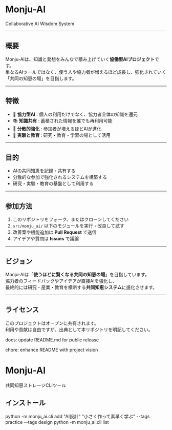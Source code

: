 # Monju-AI
Collaborative AI Wisdom System

---

## 概要
Monju-AIは、知識と発想をみんなで積み上げていく**協働型AIプロジェクト**です。  
単なるAIツールではなく、使う人や協力者が増えるほど成長し、強化されていく「共同の知恵の場」を目指します。  

---

## 特徴
- 🤝 **協力型AI** : 個人の利用だけでなく、協力者全体の知識を還元  
- 📚 **知識共有** : 蓄積された情報を誰でも再利用可能  
- 🔄 **分散的強化** : 参加者が増えるほどAIが進化  
- 🧪 **実験と教育** : 研究・教育・学習の場として活用  

---

## 目的
- AIの共同知恵を記録・共有する  
- 分散的な参加で強化されるシステムを構築する  
- 研究・実験・教育の基盤として利用する  

---

## 参加方法
1. このリポジトリをフォーク、またはクローンしてください  
2. `src/monju_ai/` 以下のモジュールを実行・改良して試す  
3. 改善案や機能追加は **Pull Request** で送信  
4. アイデアや質問は **Issues** で議論  

---

## ビジョン
Monju-AIは「**使うほどに賢くなる共同の知恵の場**」を目指しています。  
協力者のフィードバックやアイデアが直接AIを強化し、  
最終的には研究・産業・教育を横断する**共同知恵システム**に進化させます。  

---

## ライセンス
このプロジェクトはオープンに共有されます。  
利用や貢献は自由ですが、出典として本リポジトリを明記してください。

docs: update README.md for public release

chore: enhance README with project vision

# Monju-AI

共同知恵ストレージCLIツール

## インストール

python -m monju_ai.cli add "AI設計" "小さく作って素早く学ぶ" --tags practice --tags design
python -m monju_ai.cli list
